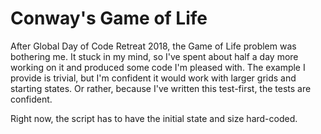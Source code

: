 # Conway's Game of Life

After Global Day of Code Retreat 2018, the Game of Life problem was bothering me. It stuck in my mind, so I've 
spent about half a day more working on it and produced some code I'm pleased with. The example I provide is trivial, but 
I'm confident it would work with larger grids and starting states. Or rather, because I've written this test-first, the 
tests are confident.

Right now, the script has to have the initial state and size hard-coded.
